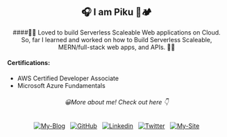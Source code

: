 
<h2 align="center">
	🎧 I am Piku 🍔🏕️
</h2>
<div align="center">
	####🌟🌟 Loved to build Serverless Scaleable Web
applications on Cloud. So, far I learned and worked on how to Build Serverless Scaleable, MERN/full-stack
web apps, and APIs.
 🌟🌟 </div>
 
 #### Certifications:
- AWS Certified Developer Associate
- Microsoft Azure Fundamentals
 
</p>
   <p align="center"><h6 align="center">😀More about me! Check out here 👇</h6>
</p>
<p align="center">
	<a width='50px' href="https://blog.debarshimondal.online/"><img src="https://img.shields.io/badge/-Blog-informational" alt="My-Blog"></a> &nbsp;
	<a href="https://github.com/LENO-DEV/"><img src="https://img.shields.io/badge/github--_.svg?style=social&logo=github" alt="GitHub"></a> &nbsp;
	<a href="https://www.linkedin.com/in/debarshi-mondal-b95a59182/"><img src="https://img.shields.io/badge/Linkedin--_.svg?style=social&logo=Linkedin" alt="Linkedin"></a> &nbsp;
	<a href="https://www.linkedin.com/in/debarshi-mondal-b95a59182/"><img src="https://img.shields.io/badge/twitter--_.svg?style=social&logo=twitter" alt="Twitter"></a> &nbsp;
	<a width='50px' href="https://debarshimondal.online/"><img src="https://img.shields.io/badge/-Portfolio-important" alt="My-Site"></a>
</p>

